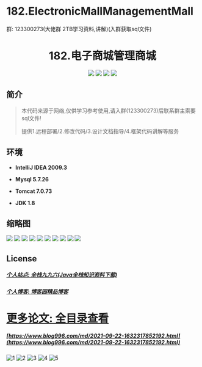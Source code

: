 # 182.ElectronicMallManagementMall

<p>群: 123300273(大佬群 2TB学习资料,讲解)(入群获取sql文件)</p>

<p><h1 align="center">182.电子商城管理商城</h1></p>


<p align="center">
	<img src="https://img.shields.io/badge/jdk-1.8-orange.svg"/>
    <img src="https://img.shields.io/badge/springboot-5.x-lightgrey.svg"/>
    <img src="https://img.shields.io/badge/vue-3.x-blue.svg"/>
    <img src="https://img.shields.io/badge/mysql-5.x-yellow.svg"/>
</p>

## 简介


> 本代码来源于网络,仅供学习参考使用,请入群(123300273)后联系群主索要sql文件!
>
> 提供1.远程部署/2.修改代码/3.设计文档指导/4.框架代码讲解等服务


## 环境

- <b>IntelliJ IDEA 2009.3</b>

- <b>Mysql 5.7.26</b>

- <b>Tomcat 7.0.73</b>

- <b>JDK 1.8</b>




## 缩略图

![](https://img2022.cnblogs.com/blog/588112/202209/588112-20220922192416134-1852102483.png)
![](https://img2022.cnblogs.com/blog/588112/202209/588112-20220922192438081-934129219.png)
![](https://img2022.cnblogs.com/blog/588112/202209/588112-20220922192445431-153926134.png)
![](https://img2022.cnblogs.com/blog/588112/202209/588112-20220922192449646-763223724.png)
![](https://img2022.cnblogs.com/blog/588112/202209/588112-20220922192455226-2019229127.png)
![](https://img2022.cnblogs.com/blog/588112/202209/588112-20220922192458978-617585327.png)
![](https://img2022.cnblogs.com/blog/588112/202209/588112-20220922192503026-1197380990.png)
![](https://img2022.cnblogs.com/blog/588112/202209/588112-20220922192507175-827937554.png)
![](https://img2022.cnblogs.com/blog/588112/202209/588112-20220922192511416-459424347.png)
![](https://img2022.cnblogs.com/blog/588112/202209/588112-20220922192518654-140835080.png)



## License

##### [个人站点: 全栈九九六(Java全栈知识资料下载)](https://www.blog996.com/)
##### [个人博客: 博客园精品博客](https://www.cnblogs.com/yysbolg/)


# [更多论文: 全目录查看](https://www.blog996.com/md/2021-09-22-1632317852192.html)
##### [https://www.blog996.com/md/2021-09-22-1632317852192.html](https://www.blog996.com/md/2021-09-22-1632317852192.html)

![1](https://img2022.cnblogs.com/blog/588112/202209/588112-20220922103526339-1493007170.png)
![2](https://img2022.cnblogs.com/blog/588112/202209/588112-20220922103543790-1329624097.png)
![3](https://img2022.cnblogs.com/blog/588112/202209/588112-20220922103559105-1654136839.png)
![4](https://img2022.cnblogs.com/blog/588112/202209/588112-20220922103617450-1858868571.png)
![5](https://img2022.cnblogs.com/blog/588112/202209/588112-20220922103637646-959105862.png)




